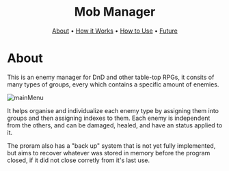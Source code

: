 <h1 align="center">Mob Manager</h1>

<p align="center">
  <a href = "#About">About</a> •
  <a href = "#How-it-Works">How it Works</a> •
  <a href = "#How-to-Use">How to Use</a> •
  <a href = "#Future">Future</a>
</p>

# About
This is an enemy manager for DnD and other table-top RPGs, it consits of many types of groups, every which contains a specific amount of enemies.
<p>
  <img src="https://github.com/GabrielCalhabeu/MobManger/blob/main/github/mainMenu.png" alt="mainMenu">
</p>

It helps organise and individualize each enemy type by assigning them into groups and then assigning indexes to them. Each enemy is
independent from the others, and can be damaged, healed, and have an status applied to it.

The proram also has a "back up" system that is not yet fully implemented, but aims to recover whatever was stored in memory before the program closed, if it did not close corretly from it's last use.